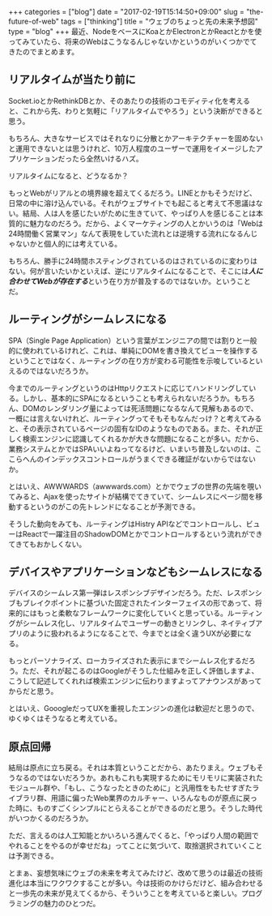 +++
categories = ["blog"]
date = "2017-02-19T15:14:50+09:00"
slug = "the-future-of-web"
tags = ["thinking"]
title = "ウェブのちょっと先の未来予想図"
type = "blog"
+++
最近、NodeをベースにKoaとかElectronとかReactとかを使ってみていたら、将来のWebはこうなるんじゃないかというのがいくつかでてきたのでまとめます。

## リアルタイムが当たり前に
Socket.ioとかRethinkDBとか、そのあたりの技術のコモディティ化を考えると、これから先、わりと気軽に「リアルタイムでやろう」という決断ができると思う。

もちろん、大きなサービスではそれなりに分散とかアーキテクチャーを固めないと運用できないとは思うけれど、10万人程度のユーザーで運用をイメージしたアプリケーションだったら全然いけるハズ。

リアルタイムになると、どうなるか？

もっとWebがリアルとの境界線を超えてくるだろう。LINEとかもそうだけど、日常の中に溶け込んでいる。それがウェブサイトでも起こると考えて不思議はない。結局、人は人を感じたいがために生きていて、やっぱり人を感じることは本質的に魅力なのだろう。だから、よくマーケティングの人とかいうのは「Webは24時間働く営業マン」なんて表現をしていた流れとは逆境する流れになるんじゃないかと個人的には考えている。

もちろん、勝手に24時間ホスティングされているのはされているのに変わりはない。何が言いたいかといえば、逆にリアルタイムになることで、そこには***人に合わせてWebが存在する***という在り方が普及するのではないか。ということだ。

## ルーティングがシームレスになる
SPA（Single Page Application）という言葉がエンジニアの間では割りと一般的に使われているけれど、これは、単純にDOMを書き換えてビューを操作するということではなく、ルーティングの在り方が変わる可能性を示唆しているといえるのではないだろうか。

今までのルーティングというのはHttpリクエストに応じてハンドリングしている。しかし、基本的にSPAになるということも考えられないだろうか。もちろん、DOMのレンダリング量によっては死活問題になるなんて見解もあるので、一概には言えないけれど、ルーティングってそもそもなんだっけ？と考えてみると、その表示されているページの固有なIDのようなものである。また、それが正しく検索エンジンに認識してくれるかが大きな問題になることが多い。だから、業務システムとかではSPAいいよねってなるけど、いまいち普及しないのは、ここらへんのインデックスコントロールがうまくできる確証がないからではないか。

とはいえ、AWWWARDS（awwwards.com）とかでウェブの世界の先端を覗いてみると、Ajaxを使ったサイトが結構でてきていて、シームレスにページ間を移動するというのがこの先トレンドになることが予測できる。

そうした動向をみても、ルーティングはHistry APIなどでコントロールし、ビューはReactで一躍注目のShadowDOMとかでコントロールするという流れができてきてもおかしくない。

## デバイスやアプリケーションなどもシームレスになる
デバイスのシームレス第一弾はレスポンシブデザインだろう。ただ、レスポンシブもブレイクポイントに基づいた固定されたインターフェイスの形であって、将来的にはもっと柔軟なフレームワークに変化していくと思っている。ルーティングがシームレス化し、リアルタイムでユーザーの動きとリンクし、ネイティブアプリのように扱われるようになることで、今までとは全く違うUXが必要になる。

もっとパーソナライズ、ローカライズされた表示にまでシームレス化するだろう。ただ、それが起こるのはGoogleがそうした仕組みを正しく評価しますよ、こうして記述してくれれば検索エンジンに伝わりますよってアナウンスがあってからだと思う。

とはいえ、GooogleだってUXを重視したエンジンの進化は歓迎だと思うので、ゆくゆくはそうなると考えている。

## 原点回帰
結局は原点に立ち戻る。それは本質ということだから、あたりまえ。ウェブもそうなるのではないだろうか。あれもこれも実現するためにモリモリに実装されたモジュール群や、「もし、こうなったときのために」と汎用性をもたせすぎたライブラリ群、用語に偏ったWeb業界のカルチャー、いろんなものが原点に戻った時に、ものすごくシンプルにとらえることができるのだと思う。そうした時代がいつかくるのだろうか。

ただ、言えるのは人工知能とかいろいろ進んでくると、「やっぱり人間の範囲でやれることをやるのが幸せだね」ってことに気づいて、取捨選択されていくことは予測できる。

とまぁ、妄想気味にウェブの未来を考えてみたけど、改めて思うのは最近の技術進化は本当にワクワクすることが多い。今は技術のかけらだけど、組み合わせると一歩先の未来が見えてくるから、そういうことを考えていると楽しい。プログラミングの魅力のひとつだ。
